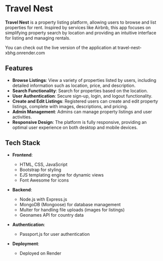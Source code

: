 # Travel Nest

**Travel Nest** is a property listing platform, allowing users to browse and list properties for rent. Inspired by services like Airbnb, this app focuses on simplifying property search by location and providing an intuitive interface for listing and managing rentals.

You can check out the live version of the application at travel-nest-xbhg.onrender.com

## Features

- **Browse Listings**: View a variety of properties listed by users, including detailed information such as location, price, and description.
- **Search Functionality**: Search for properties based on the location.
- **User Authentication**: Secure sign-up, login, and logout functionality.
- **Create and Edit Listings**: Registered users can create and edit property listings, complete with images, descriptions, and pricing.
- **Admin Management**: Admins can manage property listings and user activities.
- **Responsive Design**: The platform is fully responsive, providing an optimal user experience on both desktop and mobile devices.

## Tech Stack

- **Frontend**:
  - HTML, CSS, JavaScript
  - Bootstrap for styling
  - EJS templating engine for dynamic views
  - Font Awesome for icons

- **Backend**:
  - Node.js with Express.js
  - MongoDB (Mongoose) for database management
  - Multer for handling file uploads (images for listings)
  - Geonames API for country data

- **Authentication**:
  - Passport.js for user authentication

- **Deployment**:
  - Deployed on Render
